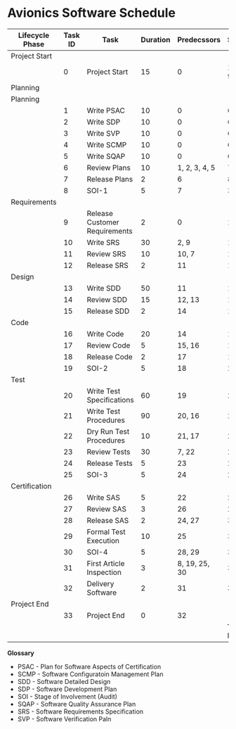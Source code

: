 # Avionics Software Schedule

|Lifecycle Phase|Task ID|Task                         |Duration|Predecssors   |Successors        |Critical Path    |
|---------------|-------|-----------------------------|--------|--------------|------------------|-----------------|
|Project Start  |       |                             |        |              |                  |                 |
|               |      0|Project Start                |15      |0             |1, 2, 3, 4, 5, 9  |                 |
|Planning       |       |                             |        |              |                  |                 |     
|Planning       |       |                             |        |              |                  |                 | 
|               |      1|Write PSAC                   |10      |0             |6                 |                 |
|               |      2|Write SDP                    |10      |0             |6, 10             |                 |
|               |      3|Write SVP                    |10      |0             |6                 |                 |
|               |      4|Write SCMP                   |10      |0             |6                 |                 |
|               |      5|Write SQAP                   |10      |0             |6                 |                 |
|               |      6|Review Plans                 |10      |1, 2, 3, 4, 5 |7                 |                 |
|               |      7|Release Plans                |2       |6             |8, 11, 23         |                 |
|               |      8|SOI-1                        |5       |7             |31                |                 |
|Requirements   |       |                             |        |              |                  |                 |
|               |      9|Release Customer Requirements|2       |0             |10                |                 |
|               |     10|Write SRS                    |30      |2, 9          |11                |                 |
|               |     11|Review SRS                   |10      |10, 7         |12, 13            |                 |
|               |     12|Release SRS                  |2       |11            |14                |                 |
|Design         |       |                             |        |              |                  |                 |
|               |     13|Write SDD                    |50      |11            |14                |                 |
|               |     14|Review SDD                   |15      |12, 13        |15, 16            |                 |
|               |     15|Release SDD                  |2       |14            |17                |                 |
|Code           |       |                             |        |              |                  |                 |
|               |     16|Write Code                   |20      |14            |17, 21            |                 |
|               |     17|Review Code                  |5       |15, 16        |18, 22            |                 |
|               |     18|Release Code                 |2       |17            |19                |                 |
|               |     19|SOI-2                        |5       |18            |20, 31            |                 |
|Test           |       |                             |        |              |                  |                 |
|               |     20|Write Test Specifications    |60      |19            |21                |                 |
|               |     21|Write Test Procedures        |90      |20, 16        |22                |                 |
|               |     22|Dry Run Test Procedures      |10      |21, 17        |23, 26            |                 |
|               |     23|Review Tests                 |30      |7, 22         |24                |                 |
|               |     24|Release Tests                |5       |23            |25, 28            |                 |
|               |     25|SOI-3                        |5       |24            |29, 31            |                 |
|Certification  |       |                             |        |              |                  |                 |
|               |     26|Write SAS                    |5       |22            |27                |                 |
|               |     27|Review SAS                   |3       |26            |28                |                 |
|               |     28|Release SAS                  |2       |24, 27        |30                |                 |
|               |     29|Formal Test Execution        |10      |25            |30                |                 |
|               |     30|SOI-4                        |5       |28, 29        |31                |                 |
|               |     31|First Article Inspection     |3       |8, 19, 25, 30 |32                |                 |
|               |     32|Delivery Software            |2       |31            |33                |                 |
|Project End    |       |                             |        |              |                  |                 |
|               |     33|Project End                  |0       |32            |                  |                 |
|               |       |                             |        |              |**Total Duration**|                 |  


**Glossary**

* PSAC - Plan for Software Aspects of Certification
* SCMP - Software Configuratoin Management Plan
* SDD - Software Detailed Design
* SDP - Software Development Plan
* SOI - Stage of Involvement (Audit)
* SQAP - Software Quality Assurance Plan
* SRS - Software Requirements Specification
* SVP - Software Verification Paln


